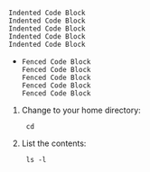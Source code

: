     Indented Code Block
    Indented Code Block
    Indented Code Block
    Indented Code Block
    Indented Code Block

- ```
  Fenced Code Block
  Fenced Code Block
  Fenced Code Block
  Fenced Code Block
  Fenced Code Block
  ```

<!-- starfire/starfire#3459 -->

1. Change to your home directory:

        cd

2. List the contents:

        ls -l
